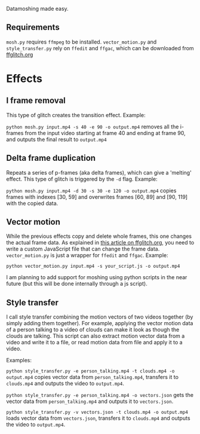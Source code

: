 Datamoshing made easy. 

## Requirements
`mosh.py` requires `ffmpeg` to be installed.
`vector_motion.py` and `style_transfer.py` rely on `ffedit` and `ffgac`, which can be downloaded from [ffglitch.org](https://ffglitch.org/)

# Effects

## I frame removal
This type of glitch creates the transition effect. Example:

`python mosh.py input.mp4 -s 40 -e 90 -o output.mp4` removes all the i-frames from the input video starting at frame 40 and ending at frame 90, and outputs the final result to `output.mp4`

## Delta frame duplication
Repeats a series of p-frames (aka delta frames), which can give a 'melting' effect. This type of glitch is triggered by the `-d` flag. Example:

`python mosh.py input.mp4 -d 30 -s 30 -e 120 -o output.mp4` copies frames with indexes [30, 59] and overwrites frames [60, 89] and [90, 119] with the copied data.

## Vector motion
While the previous effects copy and delete whole frames, this one changes the actual frame data. As explained in [this article on ffglitch.org](https://ffglitch.org/2020/07/mv.html), you need to write a custom JavaScript file that can change the frame data. `vector_motion.py` is just a wrapper for `ffedit` and `ffgac`.
Example:

`python vector_motion.py input.mp4 -s your_script.js -o output.mp4`

I am planning to add support for moshing using python scripts in the near future (but this will be done internally through a js script).

## Style transfer
I call style transfer combining the motion vectors of two videos together (by simply adding them together). For example, applying the vector motion data of a person talking to a video of clouds can make it look as though the clouds are talking. 
This script can also extract motion vector data from a video and write it to a file, or read motion data from file and apply it to a video.

Examples:

`python style_transfer.py -e person_talking.mp4 -t clouds.mp4 -o output.mp4` copies vector data from `person_talking.mp4`, transfers it to `clouds.mp4` and outputs the video to `output.mp4`.

`python style_transfer.py -e person_talking.mp4 -o vectors.json` gets the vector data from `person_talking.mp4` and outputs it to `vectors.json`.

`python style_transfer.py -v vectors.json -t clouds.mp4 -o output.mp4` loads vector data from `vectors.json`, transfers it to `clouds.mp4` and outputs the video to `output.mp4`.
